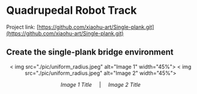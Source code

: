 # Quadrupedal Robot Track #

Project link: [https://github.com/xiaohu-art/Single-plank.git](https://github.com/xiaohu-art/Single-plank.git)

## Create the single-plank bridge environment ##
<p align="center">
< img src="./pic/uniform_radius.jpeg" alt="Image 1" width="45%">
< img src="./pic/uniform_radius.jpeg" alt="Image 2" width="45%">
</p >
<p align="center">
<em>Image 1 Title</em> &nbsp;&nbsp;&nbsp; | &nbsp;&nbsp;&nbsp; <em>Image 2 Title</em> 
</p >